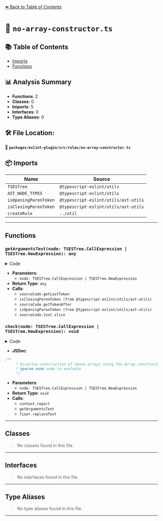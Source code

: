 [⬅️ Back to Table of Contents](../../../../index.md)

# 📄 `no-array-constructor.ts`

## 📚 Table of Contents

- [Imports](#imports)
- [Functions](#functions)

## 📊 Analysis Summary

- **Functions**: 2
- **Classes**: 0
- **Imports**: 5
- **Interfaces**: 0
- **Type Aliases**: 0

## 🛠️ File Location:
📂 **`packages/eslint-plugin/src/rules/no-array-constructor.ts`**

## 📦 Imports

| Name | Source |
|------|--------|
| `TSESTree` | `@typescript-eslint/utils` |
| `AST_NODE_TYPES` | `@typescript-eslint/utils` |
| `isOpeningParenToken` | `@typescript-eslint/utils/ast-utils` |
| `isClosingParenToken` | `@typescript-eslint/utils/ast-utils` |
| `createRule` | `../util` |


---

## Functions

### `getArgumentsText(node: TSESTree.CallExpression | TSESTree.NewExpression): any`

<details><summary>Code</summary>

```ts
function getArgumentsText(
      node: TSESTree.CallExpression | TSESTree.NewExpression,
    ) {
      const lastToken = sourceCode.getLastToken(node);

      if (lastToken == null || !isClosingParenToken(lastToken)) {
        return '';
      }

      let firstToken: TSESTree.Expression | TSESTree.Token | null = node.callee;

      do {
        firstToken = sourceCode.getTokenAfter(firstToken);
        if (!firstToken || firstToken === lastToken) {
          return '';
        }
      } while (!isOpeningParenToken(firstToken));

      return sourceCode.text.slice(firstToken.range[1], lastToken.range[0]);
    }
```
</details>

- **Parameters**:
  - `node: TSESTree.CallExpression | TSESTree.NewExpression`
- **Return Type**: `any`
- **Calls**:
  - `sourceCode.getLastToken`
  - `isClosingParenToken (from @typescript-eslint/utils/ast-utils)`
  - `sourceCode.getTokenAfter`
  - `isOpeningParenToken (from @typescript-eslint/utils/ast-utils)`
  - `sourceCode.text.slice`
### `check(node: TSESTree.CallExpression | TSESTree.NewExpression): void`

<details><summary>Code</summary>

```ts
function check(
      node: TSESTree.CallExpression | TSESTree.NewExpression,
    ): void {
      if (
        node.arguments.length !== 1 &&
        node.callee.type === AST_NODE_TYPES.Identifier &&
        node.callee.name === 'Array' &&
        !node.typeArguments
      ) {
        context.report({
          node,
          messageId: 'useLiteral',
          fix(fixer) {
            const argsText = getArgumentsText(node);

            return fixer.replaceText(node, `[${argsText}]`);
          },
        });
      }
    }
```
</details>

- **JSDoc**:
```ts
/**
     * Disallow construction of dense arrays using the Array constructor
     * @param node node to evaluate
     */
```

- **Parameters**:
  - `node: TSESTree.CallExpression | TSESTree.NewExpression`
- **Return Type**: `void`
- **Calls**:
  - `context.report`
  - `getArgumentsText`
  - `fixer.replaceText`

---

## Classes

> No classes found in this file.


---

## Interfaces

> No interfaces found in this file.


---

## Type Aliases

> No type aliases found in this file.


---